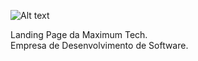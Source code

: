 ![Alt text](maximum_tech/static/v1/global/assets/img/logo-colorida.png?raw=true "Logo")

Landing Page da Maximum Tech.   
Empresa de Desenvolvimento de Software.
